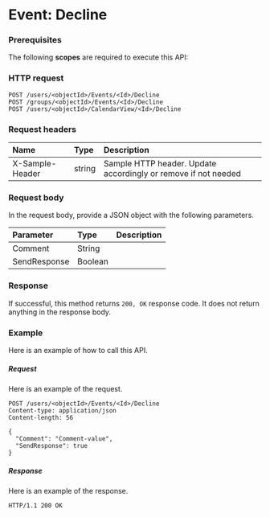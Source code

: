 # Event: Decline


### Prerequisites
The following **scopes** are required to execute this API: 
### HTTP request
<!-- { "blockType": "ignored" } -->
```http
POST /users/<objectId>/Events/<Id>/Decline
POST /groups/<objectId>/Events/<Id>/Decline
POST /users/<objectId>/CalendarView/<Id>/Decline

```
### Request headers
| Name       | Type | Description|
|:---------------|:--------|:----------|
| X-Sample-Header  | string  | Sample HTTP header. Update accordingly or remove if not needed|

### Request body
In the request body, provide a JSON object with the following parameters.

| Parameter	   | Type	|Description|
|:---------------|:--------|:----------|
|Comment|String||
|SendResponse|Boolean||

### Response
If successful, this method returns `200, OK` response code. It does not return anything in the response body.

### Example
Here is an example of how to call this API.
##### Request
Here is an example of the request.
<!-- {
  "blockType": "request",
  "name": "event_decline"
}-->
```http
POST /users/<objectId>/Events/<Id>/Decline
Content-type: application/json
Content-length: 56

{
  "Comment": "Comment-value",
  "SendResponse": true
}
```

##### Response
Here is an example of the response.
<!-- {
  "blockType": "response",
  "truncated": false,
  "@odata.type": "microsoft.graph.none"
} -->
```http
HTTP/1.1 200 OK
```

<!-- uuid: 8fcb5dbc-d5aa-4681-8e31-b001d5168d79
2015-10-25 14:57:30 UTC -->
<!-- {
  "type": "#page.annotation",
  "description": "Event: Decline",
  "keywords": "",
  "section": "documentation",
  "tocPath": ""
}-->
